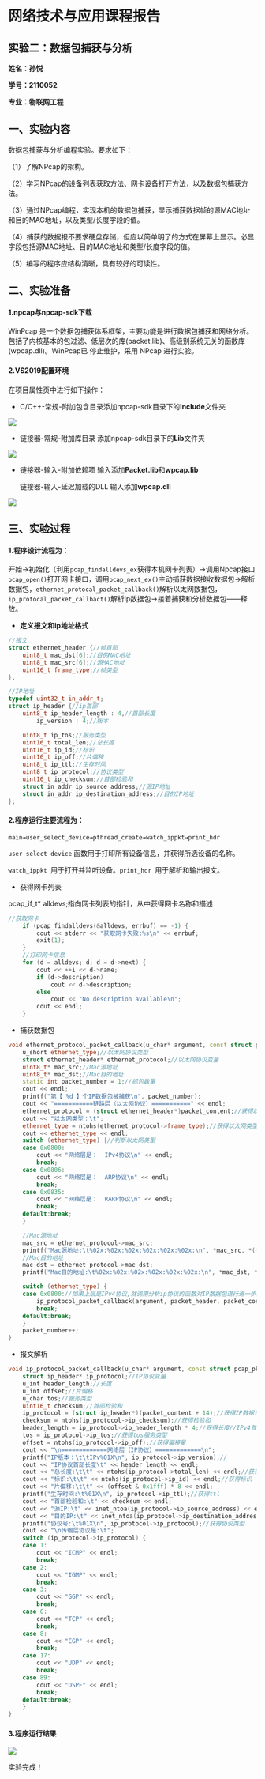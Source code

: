 # 网络技术与应用课程报告

## 实验二：数据包捕获与分析

**姓名：孙悦**

**学号：2110052**

**专业：物联网工程**

## 一、实验内容

数据包捕获与分析编程实验。要求如下：

（1）了解NPcap的架构。

（2）学习NPcap的设备列表获取方法、网卡设备打开方法，以及数据包捕获方法。

（3）通过NPcap编程，实现本机的数据包捕获，显示捕获数据帧的源MAC地址和目的MAC地址，以及类型/长度字段的值。

（4）捕获的数据报不要求硬盘存储，但应以简单明了的方式在屏幕上显示。必显字段包括源MAC地址、目的MAC地址和类型/长度字段的值。

（5）编写的程序应结构清晰，具有较好的可读性。

## 二、实验准备

#### 1.npcap与npcap-sdk下载

WinPcap 是一个数据包捕获体系框架，主要功能是进行数据包捕获和网络分析。包括了内核基本的包过滤、低层次的库(packet.lib)、高级别系统无关的函数库(wpcap.dll)。WinPcap已 停止维护，采用 NPcap 进行实验。

#### 2.VS2019配置环境

在项目属性页中进行如下操作：

- C/C++-常规-附加包含目录添加npcap-sdk目录下的**Include**文件夹

![](C:\Users\MNH\Desktop\大三\网技\lab2\1.png)

- 链接器-常规-附加库目录 添加npcap-sdk目录下的**Lib**文件夹

![](C:\Users\MNH\Desktop\大三\网技\lab2\2.png)

- 链接器-输入-附加依赖项 输入添加**Packet.lib**和**wpcap.lib**
  
  链接器-输入-延迟加载的DLL 输入添加**wpcap.dll**

![](C:\Users\MNH\Desktop\大三\网技\lab2\3.png)

## 三、实验过程

#### 1.程序设计流程为：

 开始→初始化（利用`pcap_findalldevs_ex`获得本机网卡列表）→调用Npcap接口`pcap_open()`打开网卡接口，调用`pcap_next_ex()`主动捕获数据接收数据包→解析数据包，`ethernet_protocal_packet_callback()`解析以太网数据包，`ip_protocal_packet_callbact()`解析ip数据包→接着捕获和分析数据包——释放。

- **定义报文和ip地址格式**

```cpp
//报文
struct ethernet_header {//帧首部
    uint8_t mac_dst[6];//目的MAC地址
    uint8_t mac_src[6];//源MAC地址
    uint16_t frame_type;//帧类型
};

//IP地址
typedef uint32_t in_addr_t;
struct ip_header {//ip首部
    uint8_t ip_header_length : 4,//首部长度
        ip_version : 4;//版本

    uint8_t ip_tos;//服务类型
    uint16_t total_len;//总长度
    uint16_t ip_id;//标识
    uint16_t ip_off;//片偏移
    uint8_t ip_ttl;//生存时间
    uint8_t ip_protocol;//协议类型
    uint16_t ip_checksum;//首部检验和
    struct in_addr ip_source_address;//源IP地址
    struct in_addr ip_destination_address;//目的IP地址
};
```

#### 2.程序运行主要流程为：

`main→user_select_device→pthread_create→watch_ippkt→print_hdr`

`user_select_device` 函数用于打印所有设备信息，并获得所选设备的名称。

`watch_ippkt `用于打开并监听设备。`print_hdr `用于解析和输出报文。

- 获得网卡列表

pcap_if_t* alldevs;指向网卡列表的指针，从中获得网卡名称和描述

```cpp
//获取网卡
	if (pcap_findalldevs(&alldevs, errbuf) == -1) {
		cout << stderr << "获取网卡失败:%s\n" << errbuf;
		exit(1);
	}
	//打印网卡信息
	for (d = alldevs; d; d = d->next) {
		cout << ++i << d->name;
		if (d->description)
			cout << d->description;
		else
			cout << "No description available\n";
		cout << endl;
	}


```

- 捕获数据包

```cpp
void ethernet_protocol_packet_callback(u_char* argument, const struct pcap_pkthdr* packet_header, const u_char* packet_content) {
	u_short ethernet_type;//以太网协议类型
	struct ethernet_header* ethernet_protocol;//以太网协议变量
	uint8_t* mac_src;//Mac源地址
	uint8_t* mac_dst;//Mac目的地址
	static int packet_number = 1;//抓包数量
	cout << endl;
	printf("第【 %d 】个IP数据包被捕获\n", packet_number);
	cout << "===========链路层（以太网协议）===========" << endl;
	ethernet_protocol = (struct ethernet_header*)packet_content;//获得以太网协议数据内容//指针指向捕获的数据包内容的起始位置，以便访问以太网首部
	cout << "以太网类型：\t";
	ethernet_type = ntohs(ethernet_protocol->frame_type);//获得以太网类型//ntohs 函数将网络字节序转换为主机字节序。
	cout << ethernet_type << endl;
	switch (ethernet_type) {//判断以太网类型
	case 0x0800:
		cout << "网络层是：  IPv4协议\n" << endl;
		break;
	case 0x0806:
		cout << "网络层是：  ARP协议\n" << endl;
		break;
	case 0x0835:
		cout << "网络层是：  RARP协议\n" << endl;
		break;
	default:break;
	}

	//Mac源地址
	mac_src = ethernet_protocol->mac_src;
	printf("Mac源地址:\t%02x:%02x:%02x:%02x:%02x:%02x:\n", *mac_src, *(mac_src + 1), *(mac_src + 2), *(mac_src + 3), *(mac_src + 4), *(mac_src + 5));//X 表示以十六进制形式输出 02 表示不足两位，前面补0输出 
	//Mac目的地址
	mac_dst = ethernet_protocol->mac_dst;
	printf("Mac目的地址:\t%02x:%02x:%02x:%02x:%02x:%02x:\n", *mac_dst, *(mac_dst + 1), *(mac_dst + 2), *(mac_dst + 3), *(mac_dst + 4), *(mac_dst + 5));

	switch (ethernet_type) {
	case 0x0800://如果上层是IPv4协议,就调用分析ip协议的函数对IP数据包进行进一步的解析
		ip_protocol_packet_callback(argument, packet_header, packet_content);
		break;
	default:break;
	}
	packet_number++;
}

```

- 报文解析

```cpp
void ip_protocol_packet_callback(u_char* argument, const struct pcap_pkthdr* packet_header, const u_char* packet_content) {
	struct ip_header* ip_protocol;//IP协议变量
	u_int header_length;//长度
	u_int offset;//片偏移
	u_char tos;//服务类型
	uint16_t checksum;//首部检验和
	ip_protocol = (struct ip_header*)(packet_content + 14);//获得IP数据包的内容 去掉以太头//因为前14字节通常是以太网首部，所以需要跳过以太网首部部分，以获取到IPv4首部。
	checksum = ntohs(ip_protocol->ip_checksum);//获得检验和
	header_length = ip_protocol->ip_header_length * 4;//获得长度//IPv4首部长度以32位字为单位，所以需要将其乘以4以获取实际字节数。
	tos = ip_protocol->ip_tos;//获得tos服务类型
	offset = ntohs(ip_protocol->ip_off);//获得偏移量
	cout << "\n=============网络层（IP协议）=============\n";
	printf("IP版本：\t\tIPv%01X\n", ip_protocol->ip_version);//
	cout << "IP协议首部长度\t" << header_length << endl;
	cout << "总长度:\t\t" << ntohs(ip_protocol->total_len) << endl;//获得总长度
	cout << "标识:\t\t" << ntohs(ip_protocol->ip_id) << endl;//获得标识
	cout << "片偏移:\t\t" << (offset & 0x1fff) * 8 << endl;
	printf("生存时间:\t%01X\n", ip_protocol->ip_ttl);//获得ttl
	cout << "首部检验和:\t" << checksum << endl;
	cout << "源IP:\t" << inet_ntoa(ip_protocol->ip_source_address) << endl;//获得源ip地址
	cout << "目的IP:\t" << inet_ntoa(ip_protocol->ip_destination_address) << endl;//获得目的ip地址
	printf("协议号:\t%01X\n", ip_protocol->ip_protocol);//获得协议类型
	cout << "\n传输层协议是:\t";
	switch (ip_protocol->ip_protocol) {
	case 1:
		cout << "ICMP" << endl;
		break;
	case 2:
		cout << "IGMP" << endl;
		break;
	case 3:
		cout << "GGP" << endl;
		break;
	case 6:
		cout << "TCP" << endl;
		break;
	case 8:
		cout << "EGP" << endl;
		break;
	case 17:
		cout << "UDP" << endl;
		break;
	case 89:
		cout << "OSPF" << endl;
		break;
	default:break;
	}
}
```

#### 3.程序运行结果

![](C:\Users\MNH\Desktop\大三\网技\lab2\5.png)

实验完成！
